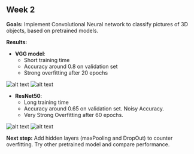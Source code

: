 ## Week 2

**Goals:** Implement Convolutional Neural network to classify pictures of 3D objects, based on pretrained models.

**Results:**
- **VGG model**:
	- Short training time
	- Accuracy around 0.8 on validation set
	- Strong overfitting after 20 epochs

![alt text](https://github.com/StanislasChaillou/Independent_Study/blob/master/Week2/IMG/acc.png)
![alt text](https://github.com/StanislasChaillou/Independent_Study/blob/master/Week2/IMG/loss.png)

- **ResNet50**:
	- Long training time
	- Accuracy around 0.65 on validation set. Noisy Accuracy.
	- Very Strong Overfitting after 60 epochs. 
	
![alt text](https://github.com/StanislasChaillou/Independent_Study/blob/master/Week2/IMG/acc_1.png)
![alt text](https://github.com/StanislasChaillou/Independent_Study/blob/master/Week2/IMG/loss_1.png)

**Next step:** Add hidden layers (maxPooling and DropOut) to counter overfitting. Try other pretrained model and compare performance.
